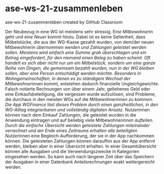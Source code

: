 # ase-ws-21-zusammenleben
ase-ws-21-zusammenleben created by GitHub Classroom


Der Neubezug in eine WG ist meistens sehr stressig. Ein*e Mitbewohner*in geht und ein*e Neue*r kommt hinzu. Dabei ist es keine Seltenheit, dass Möbelstücke, die aus der WG-Kasse gezahlt wurden, von dem/der neuen Mitbewohner*in übernommen werden und Zahlungen geleistet werden sollen. Meistens wird einfach eine Summe grob überschlagen und ein Betrag eingefordert, für den niemand einen Beleg zu haben scheint. Oft handelt es sich aber nicht nur um ein Möbelstück, sondern um eine ganze Reihe von Dingen, die gemeinsam bezahlt wurden, nun in der WG bleiben sollen, aber eine Person entschädigt werden möchte. Besonders in Wohngemeinschaften, in denen es zu ständigem Wechsel der Mitbewohner*innen kommt, entstehen dadurch finanzielle Ungleichgewichte. Falsch notierte Rechnungen von über einem Jahr, geliehenes Geld oder eine Einkaufsbeteiligung, die vergessen wurde aufzulösen, sind Probleme, die durchaus in den meisten WGs auf die Mitbewohner*innen zu kommen. Die App WGFinance löst dieses Problem durch einen ganzheitlichen, in den WG-Alltag integrierbaren und vollständig digitalen Ansatz.
Nutzer*innen können nach dem Einkauf Zahlungen, die geleistet wurden in die Anwendung eintragen und auf beliebig viele Mitbewohner*innen aufteilen.
Durch die einfache Übersicht werden geleistete Zahlungen miteinander verrechnet und am Ende eines Zeitraums erhalten alle beteiligten Nutzer*innen eine Begleich-Aufforderung, der sie in der App nachkommen können. Die geleisteten Zahlungen können daraufhin aus der App entfernt werden, bleiben aber in einer Übersicht erhalten. 
In einer Gesamtübersicht können alle Ausgaben und die Verwendungszwecke in Kategorien eingesehen werden. So kann auch nach längerer Zeit über das Speichern der Ausgaben in einer Datenbank Anteilsrechnungen exakt weitergereicht werden.
